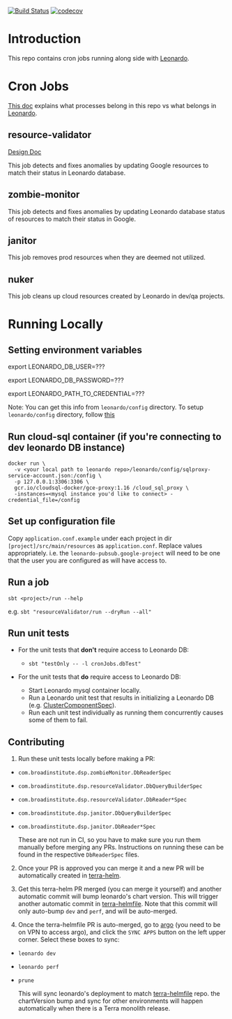 [![Build Status](https://github.com/broadinstitute/leonardo-cron-jobs/workflows/Unit%20Tests/badge.svg)](https://github.com/broadinstitute/leonardo-cron-jobs/actions) 
[![codecov](https://codecov.io/gh/broadinstitute/leonardo-cron-jobs/branch/master/graph/badge.svg)](https://codecov.io/gh/broadinstitute/leonardo-cron-jobs)

# Introduction

This repo contains cron jobs running along side with [Leonardo](https://github.com/databiosphere/leonardo).

# Cron Jobs
[This doc](https://broadworkbench.atlassian.net/wiki/spaces/IA/pages/807436289/2020-09-17+Leonardo+Async+Processes) explains what processes belong in this repo vs what belongs in [Leonardo](https://github.com/databiosphere/leonardo).

## resource-validator
[Design Doc](https://broadworkbench.atlassian.net/wiki/spaces/IA/pages/737542150/2020-08-25+Proposal+for+Resource+Validator+Cron+Job)

This job detects and fixes anomalies by updating Google resources to match their status in Leonardo database.

## zombie-monitor
This job detects and fixes anomalies by updating Leonardo database status of resources to match their status in Google.

## janitor
This job removes prod resources when they are deemed not utilized.

## nuker
This job cleans up cloud resources created by Leonardo in dev/qa projects.

# Running Locally

## Setting environment variables

export LEONARDO_DB_USER=???

export LEONARDO_DB_PASSWORD=???

export LEONARDO_PATH_TO_CREDENTIAL=???

Note: You can get this info from `leonardo/config` directory. To setup `leonardo/config` directory, follow [this](https://github.com/broadinstitute/firecloud-develop#quick-start---how-do-i-set-up-my-configs)

## Run cloud-sql container (if you're connecting to dev leonardo DB instance)
```
docker run \
  -v <your local path to leonardo repo>/leonardo/config/sqlproxy-service-account.json:/config \
  -p 127.0.0.1:3306:3306 \
  gcr.io/cloudsql-docker/gce-proxy:1.16 /cloud_sql_proxy \
  -instances=<mysql instance you'd like to connect> -credential_file=/config
```

## Set up configuration file
Copy `application.conf.example` under each project in dir `[project]/src/main/resources` as `application.conf`. Replace values appropriately.
i.e. the `leonardo-pubsub.google-project`  will need to be one that the user you are configured as will have access to.


## Run a job
```
sbt <project>/run --help
```

e.g. `sbt "resourceValidator/run --dryRun --all"`

## Run unit tests
* For the unit tests that **don't** require access to Leonardo DB:
  * `sbt "testOnly -- -l cronJobs.dbTest"`

* For the unit tests that **do** require access to Leonardo DB:
  * Start Leonardo mysql container locally.
  * Run a Leonardo unit test that results in initializing a Leonardo DB (e.g. [ClusterComponentSpec](https://github.com/DataBiosphere/leonardo/blob/develop/http/src/test/scala/org/broadinstitute/dsde/workbench/leonardo/db/ClusterComponentSpec.scala)).
  * Run each unit test individually as running them concurrently causes some of them to fail.

## Contributing
1. Run these unit tests locally before making a PR:
- `com.broadinstitute.dsp.zombieMonitor.DbReaderSpec`
- `com.broadinstitute.dsp.resourceValidator.DbQueryBuilderSpec`
- `com.broadinstitute.dsp.resourceValidator.DbReader*Spec`
- `com.broadinstitute.dsp.janitor.DbQueryBuilderSpec`
- `com.broadinstitute.dsp.janitor.DbReader*Spec`

   These are not run in CI, so you have to make sure you run them manually before merging any PRs. Instructions on running these can be found in the respective `DbReaderSpec` files.

2. Once your PR is approved you can merge it and a new PR will be automatically created in [terra-helm](https://github.com/broadinstitute/terra-helm). 

3. Get this terra-helm PR merged (you can merge it yourself) and another automatic commit will bump leonardo's chart version. This will trigger another automatic commit 
in [terra-helmfile](https://github.com/broadinstitute/terra-helmfile). Note that this commit will only auto-bump `dev` and `perf`, and will be auto-merged.

4. Once the terra-helmfile PR is auto-merged, go to [argo](https://ap-argocd.dsp-devops.broadinstitute.org/applications) (you need to be on VPN to access argo), and click the `SYNC APPS` button on the left upper corner. Select these boxes to sync:
 - `leonardo dev` 
 - `leonardo perf`
 - `prune`
    
    This will sync leonardo's deployment to match [terra-helmfile](https://github.com/broadinstitute/terra-helmfile) repo.
    the chartVersion bump and sync for other environments will happen automatically when there is a Terra monolith release.
